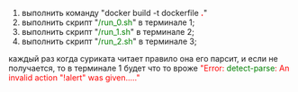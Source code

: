 1. выполнить команду "docker build -t dockerfile <span style="color:red"><b>.</b></span>"
2. выполнить скрипт "<span style="color:green">/run_0.sh</span>" в терминале 1;
3. выполнить скрипт "<span style="color:green">/run_1.sh</span>" в терминале 2;
4. выполнить скрипт "<span style="color:green">/run_2.sh</span>" в терминале 3;

каждый раз когда суриката читает правило она его парсит, и если не получается, то в терминале 1 будет что то вроже <span style="color:red">"Error: <span style="color:green">detect-parse</span>: An invalid action "!alert" was given....."</span>

